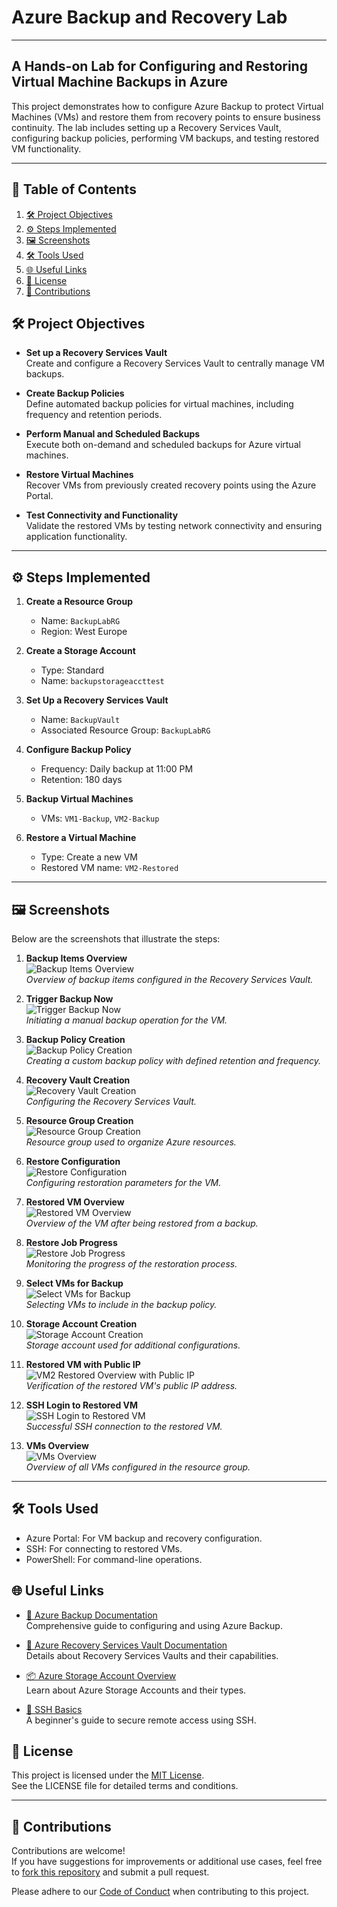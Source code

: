 # Azure Backup and Recovery Lab
---
A Hands-on Lab for Configuring and Restoring Virtual Machine Backups in Azure
---
This project demonstrates how to configure Azure Backup to protect Virtual Machines (VMs) and restore them from recovery points to ensure business continuity. The lab includes setting up a Recovery Services Vault, configuring backup policies, performing VM backups, and testing restored VM functionality.

---

## 📖 Table of Contents
1. [🛠️ Project Objectives](#-project-objectives)
2. [⚙️ Steps Implemented](#-steps-implemented)
3. [🖼️ Screenshots](#️-screenshots)
4. [🛠️ Tools Used](#️-tools-used)
5. [🌐 Useful Links](#-useful-links)
6. [📜 License](#-license)
7. [🤝 Contributions](#-contributions)



## 🛠️ Project Objectives

- **Set up a Recovery Services Vault**  
  Create and configure a Recovery Services Vault to centrally manage VM backups.

- **Create Backup Policies**  
  Define automated backup policies for virtual machines, including frequency and retention periods.

- **Perform Manual and Scheduled Backups**  
  Execute both on-demand and scheduled backups for Azure virtual machines.

- **Restore Virtual Machines**  
  Recover VMs from previously created recovery points using the Azure Portal.

- **Test Connectivity and Functionality**  
  Validate the restored VMs by testing network connectivity and ensuring application functionality.




---

## ⚙️ Steps Implemented
1. **Create a Resource Group**  
   - Name: `BackupLabRG`  
   - Region: West Europe

2. **Create a Storage Account**  
   - Type: Standard  
   - Name: `backupstorageaccttest`

3. **Set Up a Recovery Services Vault**  
   - Name: `BackupVault`  
   - Associated Resource Group: `BackupLabRG`

4. **Configure Backup Policy**  
   - Frequency: Daily backup at 11:00 PM  
   - Retention: 180 days

5. **Backup Virtual Machines**  
   - VMs: `VM1-Backup`, `VM2-Backup`

6. **Restore a Virtual Machine**  
   - Type: Create a new VM  
   - Restored VM name: `VM2-Restored`

---

## 🖼️ Screenshots

Below are the screenshots that illustrate the steps:

1. **Backup Items Overview**  
   ![Backup Items Overview](images/backup-items.png)  
   *Overview of backup items configured in the Recovery Services Vault.*

2. **Trigger Backup Now**  
   ![Trigger Backup Now](images/backup-now.png)  
   *Initiating a manual backup operation for the VM.*

3. **Backup Policy Creation**  
   ![Backup Policy Creation](images/backup-policy-creation-final.png)  
   *Creating a custom backup policy with defined retention and frequency.*

4. **Recovery Vault Creation**  
   ![Recovery Vault Creation](images/recovery-vault-creation.png)  
   *Configuring the Recovery Services Vault.*

5. **Resource Group Creation**  
   ![Resource Group Creation](images/resource-group-creation.png)  
   *Resource group used to organize Azure resources.*

6. **Restore Configuration**  
   ![Restore Configuration](images/restore-configuration.png)  
   *Configuring restoration parameters for the VM.*

7. **Restored VM Overview**  
   ![Restored VM Overview](images/restored-vm-overview.png)  
   *Overview of the VM after being restored from a backup.*

8. **Restore Job Progress**  
   ![Restore Job Progress](images/restore-job-progress.png)  
   *Monitoring the progress of the restoration process.*

9. **Select VMs for Backup**  
   ![Select VMs for Backup](images/select-vms-backup.png)  
   *Selecting VMs to include in the backup policy.*

10. **Storage Account Creation**  
    ![Storage Account Creation](images/storage-account-creation.png)  
    *Storage account used for additional configurations.*

11. **Restored VM with Public IP**  
    ![VM2 Restored Overview with Public IP](images/vm2-restored-overview-with-public-ip.png)  
    *Verification of the restored VM's public IP address.*

12. **SSH Login to Restored VM**  
    ![SSH Login to Restored VM](images/vm2-restored-ssh-login.png)  
    *Successful SSH connection to the restored VM.*

13. **VMs Overview**  
    ![VMs Overview](images/vms-overview.png)  
    *Overview of all VMs configured in the resource group.*
---

## 🛠️ Tools Used
  - Azure Portal: For VM backup and recovery configuration.
  - SSH: For connecting to restored VMs.
  - PowerShell: For command-line operations.

## 🌐 Useful Links

- [📖 Azure Backup Documentation](https://learn.microsoft.com/en-us/azure/backup/)  
  Comprehensive guide to configuring and using Azure Backup.

- [📂 Azure Recovery Services Vault Documentation](https://learn.microsoft.com/en-us/azure/backup/backup-azure-recovery-services-vault-overview)  
  Details about Recovery Services Vaults and their capabilities.

- [📦 Azure Storage Account Overview](https://learn.microsoft.com/en-us/azure/storage/common/storage-account-overview)  
  Learn about Azure Storage Accounts and their types.

- [🔐 SSH Basics](https://www.ssh.com/academy/ssh)  
  A beginner's guide to secure remote access using SSH.




## 📜 License

This project is licensed under the [MIT License](./LICENSE).  
See the LICENSE file for detailed terms and conditions.

---

## 🤝 Contributions

Contributions are welcome!  
If you have suggestions for improvements or additional use cases, feel free to [fork this repository](https://github.com/dinAlexDu/Azure-Backup-and-Recovery-Lab) and submit a pull request.  

Please adhere to our [Code of Conduct](./CODE_OF_CONDUCT.md) when contributing to this project.



